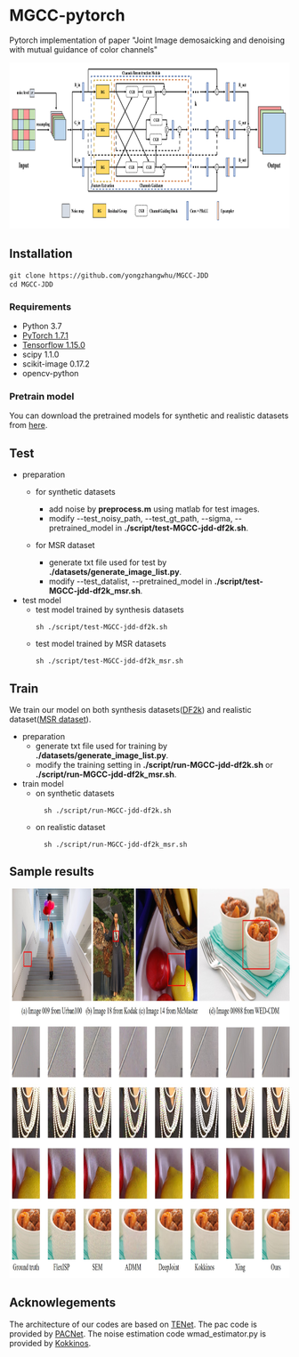 # MGCC-pytorch
Pytorch implementation of paper "Joint Image demosaicking and denoising with mutual guidance of color channels"
<p align="center">
  <img height="300" src="figs/MGCC.png">
</p> 

## Installation
```
git clone https://github.com/yongzhangwhu/MGCC-JDD
cd MGCC-JDD  
```
### Requirements
- Python 3.7
- [PyTorch 1.7.1](https://pytorch.org/)
- [Tensorflow 1.15.0](https://www.tensorflow.org/install) 
- scipy 1.1.0
- scikit-image 0.17.2
- opencv-python

### Pretrain model
You can download the pretrained models for synthetic and realistic datasets from [here](https://drive.google.com/drive/folders/1jetdV2tXJ8dkg1HLDylhy7e2g9iU1Ilr?usp=sharing).

## Test
- preparation
    - for synthetic datasets
        - add noise by **preprocess.m** using matlab for test images.
        - modify --test_noisy_path, --test_gt_path, --sigma, --pretrained_model in **./script/test-MGCC-jdd-df2k.sh**.

    - for MSR dataset
        - generate txt file used for test by **./datasets/generate_image_list.py**.
        - modify --test_datalist, --pretrained_model in **./script/test-MGCC-jdd-df2k_msr.sh**.
- test model
    - test model trained by synthesis datasets 
        ```
        sh ./script/test-MGCC-jdd-df2k.sh  
        ```  
    - test model trained by MSR datasets
        ```
        sh ./script/test-MGCC-jdd-df2k_msr.sh 
        ``` 
## Train
We train our model on both synthesis datasets([DF2k](https://github.com/xinntao/BasicSR)) and realistic dataset([MSR dataset](https://msropendata.com/datasets/14e910fa-af4a-4a6a-b3b5-fef2f688c923)).

- preparation
    - generate txt file used for training by **./datasets/generate_image_list.py**.
    - modify the training setting in **./script/run-MGCC-jdd-df2k.sh** or **./script/run-MGCC-jdd-df2k_msr.sh**.
- train model
    - on synthetic datasets
      ```
        sh ./script/run-MGCC-jdd-df2k.sh
      ```
    - on realistic dataset
      ```
        sh ./script/run-MGCC-jdd-df2k_msr.sh
      ```
       

## Sample results
<p align="center">
  <img height="700" src="figs/JDD_comparison.jpg">
</p> 

## Acknowlegements
The architecture of our codes are based on [TENet](https://github.com/guochengqian/TENet). 
The pac code is provided by [PACNet](https://github.com/NVlabs/pacnet).
The noise estimation code wmad_estimator.py is provided by [Kokkinos](https://github.com/cig-skoltech/deep_demosaick).
